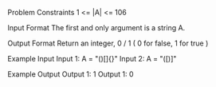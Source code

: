 Problem Constraints
1 <= |A| <= 106


Input Format
The first and only argument is a string A.


Output Format
Return an integer, 0 / 1 ( 0 for false, 1 for true )


Example Input
Input 1:
A = "()[]{}"
Input 2:
A = "([)]"


Example Output
Output 1:
1
Output 1:
0